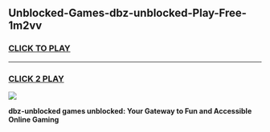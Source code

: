 
## Unblocked-Games-dbz-unblocked-Play-Free-1m2vv
<h3>
<a href="https://premium76.site?title=dbz-unblocked&ref=23A">CLICK TO PLAY</a></h3>
<hr>

<h3>
<a href="https://premium76.site?title=dbz-unblocked&ref=23A">CLICK 2 PLAY</a>
  
</h3>

<a href="https://premium76.site?title=dbz-unblocked&ref=23A"><img src="https://clearcache.store/games.png"></a>


**dbz-unblocked games unblocked: Your Gateway to Fun and Accessible Online Gaming**
